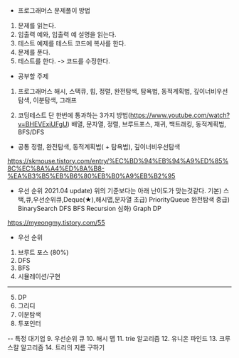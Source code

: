 * 프로그래머스 문제풀이 방법

1. 문제를 읽는다.
2. 입출력 예와, 입출력 예 설명을 읽는다.
3. 테스트 예제를 테스트 코드에 복사를 한다.
4. 문제를 푼다.
5. 테스트를 한다. -> 코드를 수정한다.




* 공부할 주제

1. 프로그래머스
해시, 스택큐, 힙, 정렬, 완전탐색, 탐욕법, 동적계획법, 깊이너비우선탐색, 이분탐색, 그래프


2. 코딩테스트 단 한번에 통과하는 3가지 방법(https://www.youtube.com/watch?v=BHEVExiUFgU)
배열, 문자열, 정렬, 브루트포스, 재귀, 백트래킹, 동적계획법, BFS/DFS

* 공통
정렬, 완전탐색, 동적계획법( + 탐욕법), 깊이너비우선탐색


https://skmouse.tistory.com/entry/%EC%BD%94%EB%94%A9%ED%85%8C%EC%8A%A4%ED%8A%B8-%EA%B3%B5%EB%B6%80%EB%B0%A9%EB%B2%95
* 우선 순위
  2021.04 update) 위의 기준보다는 아래 난이도가 맞는것같다.
  기본) 스택,큐,우선순위큐,Deque(★),해시맵,문자열
  초급) PriorityQueue 완전탐색
  중급) BinarySearch DFS BFS Recursion
  심화) Graph DP


https://myeongmy.tistory.com/55

* 우선 순위
1. 브루트 포스 (80%)
2. DFS
3. BFS
4. 시뮬레이션/구현
-------
5. DP
6. 그리디
7. 이분탐색
8. 투포인터

-- 특정 대기업
9. 우선순위 큐
10. 해시 맵
11. trie 알고리즘
12. 유니온 파인드
13. 크루스칼 알고리즘
14. 트리의 지름 구하기
